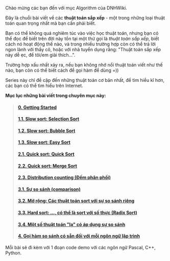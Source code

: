 Chào mừng các bạn đến với mục Algorithm của DNHWiki.

Đây là chuỗi bài viết về các **thuật toán sắp xếp** - một trong những loại thuật toán quan trọng nhất mà bạn cần phải biết.

Bạn có thể không quá nghiêm túc vào việc học thuật toán, nhưng bạn có thể đọc để biết trên đời này tồn tại một thứ gọi là *thuật toán sắp xếp*, biết cách nó hoạt động thế nào, và trong nhiều trường hợp còn có thể trả lời ngon lành với thầy cô, hoặc với nhà tuyển dụng rằng: "Thuật toán sắp xếp này dễ ẹc, để tôi/em giải thích...".

Trường hợp xấu nhất xảy ra, nếu bạn không nhớ nổi thuật toán viết như thế nào, bạn còn có thể biết cách để gọi hàm để dùng =))

Series này chỉ đề cập đến những thuật toán cơ bản nhất, để tìm hiểu kĩ hơn, các bạn có thể tìm hiểu trên Internet.

**Mục lục những bài viết trong chuyên mục này:**

> #### [0. Getting Started](0-getting-started.md)
> #### [1.1. Slow sort: Selection Sort](1.1-slow-sort-selection-sort.md)
> #### [1.2. Slow sort: Bubble Sort](1.2-slow-sort-bubble-sort.md)
> #### [1.3. Slow sort: Easy Sort](1.3-slow-sort-easy-sort.md)
> #### [2.1. Quick sort: Quick Sort]()
> #### [2.2. Quick sort: Merge Sort]()
> #### [2.3. Distribution counting (Đếm phân phối)]()
> #### [3.1. Sự so sánh (comparison)]()
> #### [3.2. Mở rộng: Các thuật toán sort với sự so sánh riêng]()
> #### [3.3. Hard sort: ..., có thể là sort với số thực (Radix Sort)]()
> #### [3.4. Một số thuật toán "lạ" có áp dụng sự so sánh]()
> #### [4. Gọi hàm so sánh có sẵn đối với mỗi ngôn ngữ lập trình](4-built-in-sort-function.md)

Mỗi bài sẽ đi kèm với 1 đoạn code demo với các ngôn ngữ Pascal, C++, Python.
